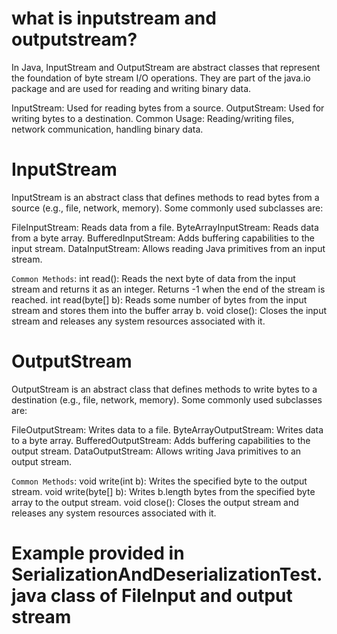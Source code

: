 # what is inputstream and outputstream?
In Java, InputStream and OutputStream are abstract classes that represent the foundation of byte stream I/O operations. 
They are part of the java.io package and are used for reading and writing binary data.

InputStream: Used for reading bytes from a source.
OutputStream: Used for writing bytes to a destination.
Common Usage: Reading/writing files, network communication, handling binary data.

# InputStream
InputStream is an abstract class that defines methods to read bytes from a source (e.g., file, network, memory). 
Some commonly used subclasses are:

FileInputStream: Reads data from a file.
ByteArrayInputStream: Reads data from a byte array.
BufferedInputStream: Adds buffering capabilities to the input stream.
DataInputStream: Allows reading Java primitives from an input stream.

`Common Methods`:
int read(): Reads the next byte of data from the input stream and returns it as an integer. Returns -1 when the end of the stream is reached.
int read(byte[] b): Reads some number of bytes from the input stream and stores them into the buffer array b.
void close(): Closes the input stream and releases any system resources associated with it.

# OutputStream
OutputStream is an abstract class that defines methods to write bytes to a destination (e.g., file, network, memory). 
Some commonly used subclasses are:

FileOutputStream: Writes data to a file.
ByteArrayOutputStream: Writes data to a byte array.
BufferedOutputStream: Adds buffering capabilities to the output stream.
DataOutputStream: Allows writing Java primitives to an output stream.

`Common Methods`:
void write(int b): Writes the specified byte to the output stream.
void write(byte[] b): Writes b.length bytes from the specified byte array to the output stream.
void close(): Closes the output stream and releases any system resources associated with it.

# Example provided in SerializationAndDeserializationTest.java class of FileInput and output stream